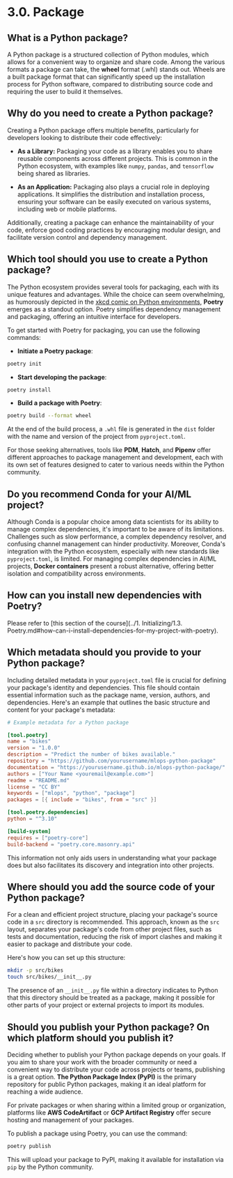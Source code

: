 # 3.0. Package

## What is a Python package?

A Python package is a structured collection of Python modules, which allows for a convenient way to organize and share code. Among the various formats a package can take, the **wheel** format (.whl) stands out. Wheels are a built package format that can significantly speed up the installation process for Python software, compared to distributing source code and requiring the user to build it themselves.

## Why do you need to create a Python package?

Creating a Python package offers multiple benefits, particularly for developers looking to distribute their code effectively:

- **As a Library:** Packaging your code as a library enables you to share reusable components across different projects. This is common in the Python ecosystem, with examples like `numpy`, `pandas`, and `tensorflow` being shared as libraries.

- **As an Application:** Packaging also plays a crucial role in deploying applications. It simplifies the distribution and installation process, ensuring your software can be easily executed on various systems, including web or mobile platforms.


Additionally, creating a package can enhance the maintainability of your code, enforce good coding practices by encouraging modular design, and facilitate version control and dependency management.

## Which tool should you use to create a Python package?

The Python ecosystem provides several tools for packaging, each with its unique features and advantages. While the choice can seem overwhelming, as humorously depicted in the [xkcd comic on Python environments](https://xkcd.com/1987/), **Poetry** emerges as a standout option. Poetry simplifies dependency management and packaging, offering an intuitive interface for developers.

To get started with Poetry for packaging, you can use the following commands:

- **Initiate a Poetry package**:

```bash
poetry init
```

- **Start developing the package**:

```bash
poetry install
```

- **Build a package with Poetry**:

```bash
poetry build --format wheel
```

At the end of the build process, a `.whl` file is generated in the `dist` folder with the name and version of the project from `pyproject.toml`.

For those seeking alternatives, tools like **PDM**, **Hatch**, and **Pipenv** offer different approaches to package management and development, each with its own set of features designed to cater to various needs within the Python community.

## Do you recommend Conda for your AI/ML project?

Although Conda is a popular choice among data scientists for its ability to manage complex dependencies, it's important to be aware of its limitations. Challenges such as slow performance, a complex dependency resolver, and confusing channel management can hinder productivity. Moreover, Conda's integration with the Python ecosystem, especially with new standards like `pyproject.toml`, is limited. For managing complex dependencies in AI/ML projects, **Docker containers** present a robust alternative, offering better isolation and compatibility across environments.

## How can you install new dependencies with Poetry?

Please refer to [this section of the course](../1. Initializing/1.3. Poetry.md#how-can-i-install-dependencies-for-my-project-with-poetry).

## Which metadata should you provide to your Python package?

Including detailed metadata in your `pyproject.toml` file is crucial for defining your package's identity and dependencies. This file should contain essential information such as the package name, version, authors, and dependencies. Here's an example that outlines the basic structure and content for your package's metadata:

```toml
# Example metadata for a Python package

[tool.poetry]
name = "bikes"
version = "1.0.0"
description = "Predict the number of bikes available."
repository = "https://github.com/yourusername/mlops-python-package"
documentation = "https://yourusername.github.io/mlops-python-package/"
authors = ["Your Name <youremail@example.com>"]
readme = "README.md"
license = "CC BY"
keywords = ["mlops", "python", "package"]
packages = [{ include = "bikes", from = "src" }]

[tool.poetry.dependencies]
python = "^3.10"

[build-system]
requires = ["poetry-core"]
build-backend = "poetry.core.masonry.api"
```

This information not only aids users in understanding what your package does but also facilitates its discovery and integration into other projects.

## Where should you add the source code of your Python package?

For a clean and efficient project structure, placing your package's source code in a `src` directory is recommended. This approach, known as the `src` layout, separates your package's code from other project files, such as tests and documentation, reducing the risk of import clashes and making it easier to package and distribute your code.

Here's how you can set up this structure:

```bash
mkdir -p src/bikes
touch src/bikes/__init__.py
```

The presence of an `__init__.py` file within a directory indicates to Python that this directory should be treated as a package, making it possible for other parts of your project or external projects to import its modules.

## Should you publish your Python package? On which platform should you publish it?

Deciding whether to publish your Python package depends on your goals. If you aim to share your work with the broader community or need a convenient way to distribute your code across projects or teams, publishing is a great option. **The Python Package Index (PyPI)** is the primary repository for public Python packages, making it an ideal platform for reaching a wide audience.

For private packages or when sharing within a limited group or organization, platforms like **AWS CodeArtifact** or **GCP Artifact Registry** offer secure hosting and management of your packages.

To publish a package using Poetry, you can use the command:

```bash
poetry publish
```

This will upload your package to PyPI, making it available for installation via `pip` by the Python community.